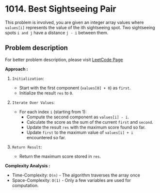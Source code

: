 # 1014. Best Sightseeing Pair

This problem is involved, you are given an integer array values where `values[i]` represents the value of the ith sightseeing spot. Two sightseeing spots `i and j` have a distance `j - i` between them.

## Problem description

For better problem description, please visit [LeetCode Page](https://leetcode.com/problems/best-sightseeing-pair/description)

**Approach :**<br/>

1. `Initialization`:

    - Start with the first component (`values[0] + 0`) as `first`.
    - Initialize the result `res` to `0`.

2. `Iterate Over Values`:

    - For each index `i` (starting from 1):
        - Compute the second component as `values[i] - i`.
        - Calculate the score as the sum of the current `first` and `second`.
        - Update the result `res` with the maximum score found so far.
        - Update `first` to the maximum value of `values[i] + i` encountered so far.

3. `Return Result`:
    - Return the maximum score stored in `res`.

**Complexity Analysis :**<br/>

-   Time-Complexity: `O(n)` - The algorithm traverses the array once
-   Space-Complexity: `O(1)` - Only a few variables are used for computation.
